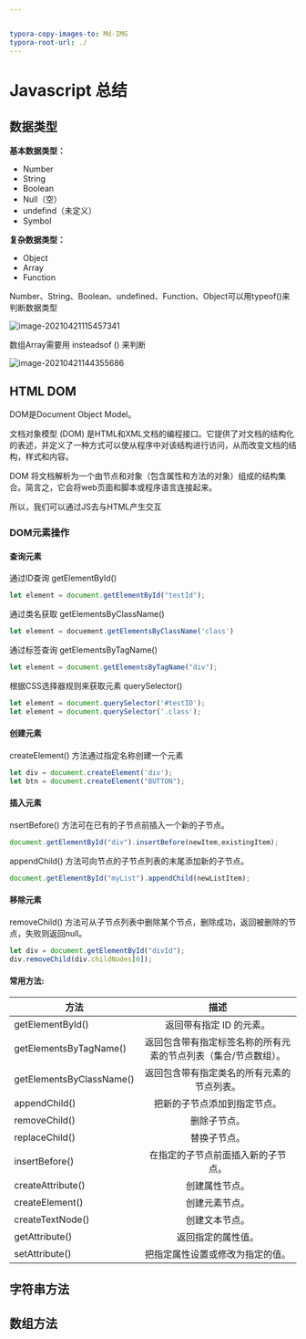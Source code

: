 ```yaml
---


typora-copy-images-to: Md-IMG
typora-root-url: ./
---
```


#  Javascript 总结

## 数据类型

**基本数据类型：**

- Number 
- String
- Boolean
- Null（空）
- undefind（未定义）
- Symbol

**复杂数据类型：**

- Object
- Array
- Function

Number、String、Boolean、undefined、Function、Object可以用typeof()来判断数据类型

![image-20210421115457341](/Md-IMG/image-20210421115457341.png)

数组Array需要用 insteadsof () 来判断

![image-20210421144355686](/Md-IMG/image-20210421144355686.png)



## HTML DOM

DOM是Document Object Model。

文档对象模型 (DOM) 是HTML和XML文档的编程接口。它提供了对文档的结构化的表述，并定义了一种方式可以使从程序中对该结构进行访问，从而改变文档的结构，样式和内容。

DOM 将文档解析为一个由节点和对象（包含属性和方法的对象）组成的结构集合。简言之，它会将web页面和脚本或程序语言连接起来。

所以，我们可以通过JS去与HTML产生交互

### DOM元素操作

#### 查询元素

通过ID查询 getElementById()

```javascript
let element = document.getElementById("testId");
```

通过类名获取 getElementsByClassName()

```javascript
let element = docuement.getElementsByClassName('class')
```

通过标签查询 getElementsByTagName()

```javascript
let element = document.getElementsByTagName("div");
```

根据CSS选择器规则来获取元素 querySelector()

```javascript
let element = document.querySelector('#testID');
let element = document.querySelector('.class');
```

#### 创建元素

createElement() 方法通过指定名称创建一个元素

```javascript
let div = document.createElement('div');
let btn = document.createElement("BUTTON");
```

#### 插入元素

nsertBefore() 方法可在已有的子节点前插入一个新的子节点。

```javascript
document.getElementById("div").insertBefore(newItem,existingItem);
```

appendChild() 方法可向节点的子节点列表的末尾添加新的子节点。

```javascript
document.getElementById("myList").appendChild(newListItem);
```

#### 移除元素

removeChild() 方法可从子节点列表中删除某个节点，删除成功，返回被删除的节点，失败则返回null。

```javascript
let div = document.getElementById("divId");
div.removeChild(div.childNodes[0]);
```



#### 常用方法:

| 方法                     |                             描述                             |
| ------------------------ | :----------------------------------------------------------: |
| getElementById()         |                   返回带有指定 ID 的元素。                   |
| getElementsByTagName()   | 返回包含带有指定标签名称的所有元素的节点列表（集合/节点数组）。 |
| getElementsByClassName() |          返回包含带有指定类名的所有元素的节点列表。          |
| appendChild()            |                 把新的子节点添加到指定节点。                 |
| removeChild()            |                         删除子节点。                         |
| replaceChild()           |                         替换子节点。                         |
| insertBefore()           |              在指定的子节点前面插入新的子节点。              |
| createAttribute()        |                        创建属性节点。                        |
| createElement()          |                        创建元素节点。                        |
| createTextNode()         |                        创建文本节点。                        |
| getAttribute()           |                      返回指定的属性值。                      |
| setAttribute()           |               把指定属性设置或修改为指定的值。               |





## 字符串方法



## 数组方法













